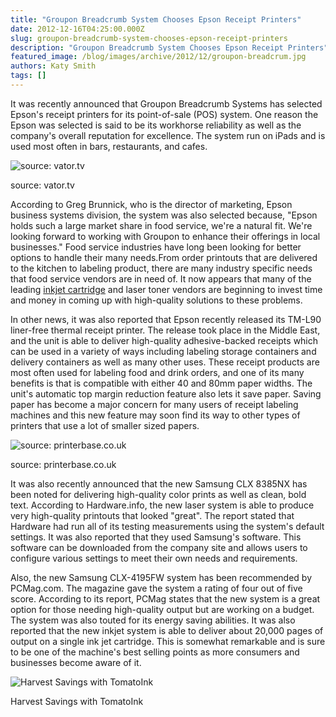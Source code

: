 ```yaml
---
title: "Groupon Breadcrumb System Chooses Epson Receipt Printers"
date: 2012-12-16T04:25:00.000Z
slug: groupon-breadcrumb-system-chooses-epson-receipt-printers
description: "Groupon Breadcrumb System Chooses Epson Receipt Printers"
featured_image: /blog/images/archive/2012/12/groupon-breadcrum.jpg
authors: Katy Smith
tags: []
---
```


It was recently announced that Groupon Breadcrumb Systems has selected Epson's receipt printers for its point-of-sale (POS) system. One reason the Epson was selected is said to be its workhorse reliability as well as the company's overall reputation for excellence. The system run on iPads and is used most often in bars, restaurants, and cafes. 

![source: vator.tv](/blog/images/archive/2012/12/groupon-breadcrum-480x280.jpg)

source: vator.tv

According to Greg Brunnick, who is the director of marketing, Epson business systems division, the system was also selected because, "Epson holds such a large market share in food service, we're a natural fit. We're looking forward to working with Groupon to enhance their offerings in local businesses." Food service industries have long been looking for better options to handle their many needs.From order printouts that are delivered to the kitchen to labeling product, there are many industry specific needs that food service vendors are in need of. It now appears that many of the leading [inkjet cartridge](https://www.tomatoink.com/) and laser toner vendors are beginning to invest time and money in coming up with high-quality solutions to these problems.

In other news, it was also reported that Epson recently released its TM-L90 liner-free thermal receipt printer. The release took place in the Middle East, and the unit is able to deliver high-quality adhesive-backed receipts which can be used in a variety of ways including labeling storage containers and delivery containers as well as many other uses. These receipt products are most often used for labeling food and drink orders, and one of its many benefits is that is compatible with either 40 and 80mm paper widths. The unit's automatic top margin reduction feature also lets it save paper. Saving paper has become a major concern for many users of receipt labeling machines and this new feature may soon find its way to other types of printers that use a lot of smaller sized papers. 

![source: printerbase.co.uk](/blog/images/archive/2012/12/samsung-clx8385nx-clarge-480x280.jpg)

source: printerbase.co.uk

It was also recently announced that the new Samsung CLX 8385NX has been noted for delivering high-quality color prints as well as clean, bold text. According to Hardware.info, the new laser system is able to produce very high-quality printouts that looked "great". The report stated that Hardware had run all of its testing measurements using the system's default settings. It was also reported that they used Samsung's software. This software can be downloaded from the company site and allows users to configure various settings to meet their own needs and requirements.

Also, the new Samsung CLX-4195FW system has been recommended by PCMag.com. The magazine gave the system a rating of four out of five score. According to its report, PCMag states that the new system is a great option for those needing high-quality output but are working on a budget. The system was also touted for its energy saving abilities. It was also reported that the new inkjet system is able to deliver about 20,000 pages of output on a single ink jet cartridge. This is somewhat remarkable and is sure to be one of the machine's best selling points as more consumers and businesses become aware of it. 

![Harvest Savings with TomatoInk](/blog/images/archive/2013/06/generic_01-632x234.png)

Harvest Savings with TomatoInk